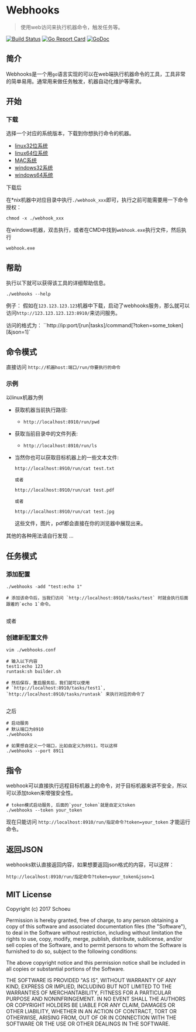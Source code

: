 # Webhooks

> 使用web访问来执行机器命令，触发任务等。

[![Build Status](https://travis-ci.org/schoeu/webhooks.svg?branch=master)](https://travis-ci.org/schoeu/webhooks)
[![Go Report Card](https://goreportcard.com/badge/github.com/schoeu/webhooks)](https://goreportcard.com/report/github.com/schoeu/webhooks)
[![GoDoc](https://godoc.org/github.com/schoeu/webhooks?status.svg)](https://godoc.org/github.com/schoeu/webhooks)


## 简介

Webhooks是一个用`go`语言实现的可以在web端执行机器命令的工具，工具非常的简单易用。通常用来做任务触发，机器自动化维护等需求。


## 开始

### 下载

选择一个对应的系统版本，下载到你想执行命令的机器。

- [linux32位系统](http://ozo2fe2cm.bkt.clouddn.com/webhook_linux_32bit)
- [linux64位系统](http://ozo2fe2cm.bkt.clouddn.com/webhook_linux_64bit)
- [MAC系统](http://ozo2fe2cm.bkt.clouddn.com/webhook_mac)
- [windows32系统](http://ozo2fe2cm.bkt.clouddn.com/webhook_32bit.exe)
- [windows64系统](http://ozo2fe2cm.bkt.clouddn.com/webhook_64bit.exe)


下载后

在*nix机器中对应目录中执行`./webhook_xxx`即可，执行之前可能需要用一下命令授权：
```
chmod -x ./webhook_xxx
```
在windows机器，双击执行，或者在CMD中找到`webhook.exe`执行文件，然后执行
```
webhook.exe
```


## 帮助

执行以下就可以获得该工具的详细帮助信息。

```
./webhooks --help
```

例子： 假如在`123.123.123.123`机器中下载，启动了webhooks服务，那么就可以访问`http://123.123.123.123:8910/`来访问服务。

访问的格式为： ``http://ip:port/[run|tasks]/command[?token=some_token][&json=1]`


## 命令模式

直接访问 `http://机器host:端口/run/你要执行的命令`

### 示例
以linux机器为例

- 获取机器当前执行路径:

    - `http://localhost:8910/run/pwd`

- 获取当前目录中的文件列表:

    - `http://localhost:8910/run/ls`

- 当然你也可以获取目标机器上的一些文本文件:

    ```
    http://localhost:8910/run/cat test.txt

    或者

    http://localhost:8910/run/cat test.pdf

    或者

    http://localhost:8910/run/cat test.jpg
    ```

    这些文件，图片，pdf都会直接在你的浏览器中展现出来。

其他的各种用法请自行发现 ...


## 任务模式

### 添加配置

```
./webhooks -add "test:echo 1"

# 添加该命令后，当我们访问 `http://localhost:8910/tasks/test` 时就会执行后面跟着的`echo 1`命令。


```

或者

### 创建新配置文件

```
vim ./webhooks.conf

# 输入以下内容
test1:echo 123
runtask:sh builder.sh

# 然后保存，重启服务后，我们就可以使用
# `http://localhost:8910/tasks/test1`, `http://localhost:8910/tasks/runtask` 来执行对应的命令了


```

之后

```
# 启动服务
# 默认端口为8910
./webhooks

# 如果想自定义一个端口，比如自定义为8911，可以这样
./webhooks --port 8911
```


## 指令

webhook可以直接执行远程目标机器上的命令，对于目标机器来讲不安全，所以可以添加token来增强安全性。

```
# token模式启动服务, 后面的`your_token`就是自定义token
./webhooks --token your_token
```
现在只能访问 `http://localhost:8910/run/指定命令?token=your_token` 才能运行命令。


## 返回JSON
webhooks默认直接返回内容，如果想要返回json格式的内容，可以这样：

```
http://localhost:8910/run/指定命令?token=your_token&json=1
```


## MIT License

Copyright (c) 2017 Schoeu

Permission is hereby granted, free of charge, to any person obtaining a copy
of this software and associated documentation files (the "Software"), to deal
in the Software without restriction, including without limitation the rights
to use, copy, modify, merge, publish, distribute, sublicense, and/or sell
copies of the Software, and to permit persons to whom the Software is
furnished to do so, subject to the following conditions:

The above copyright notice and this permission notice shall be included in all
copies or substantial portions of the Software.

THE SOFTWARE IS PROVIDED "AS IS", WITHOUT WARRANTY OF ANY KIND, EXPRESS OR
IMPLIED, INCLUDING BUT NOT LIMITED TO THE WARRANTIES OF MERCHANTABILITY,
FITNESS FOR A PARTICULAR PURPOSE AND NONINFRINGEMENT. IN NO EVENT SHALL THE
AUTHORS OR COPYRIGHT HOLDERS BE LIABLE FOR ANY CLAIM, DAMAGES OR OTHER
LIABILITY, WHETHER IN AN ACTION OF CONTRACT, TORT OR OTHERWISE, ARISING FROM,
OUT OF OR IN CONNECTION WITH THE SOFTWARE OR THE USE OR OTHER DEALINGS IN THE
SOFTWARE.
